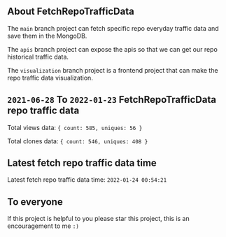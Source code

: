 ## About FetchRepoTrafficData

The `main` branch project can fetch specific repo everyday traffic data and save them in the MongoDB.

The `apis` branch project can expose the apis so that we can get our repo historical traffic data.

The `visualization` branch project is a frontend project that can make the repo traffic data visualization.

## `2021-06-28` To `2022-01-23` FetchRepoTrafficData repo traffic data

Total views data: `{ count: 585, uniques: 56 }`

Total clones data: `{ count: 546, uniques: 408 }`

## Latest fetch repo traffic data time

Latest fetch repo traffic data time: `2022-01-24 00:54:21`

## To everyone

If this project is helpful to you please star this project, this is an encouragement to me `:)`



